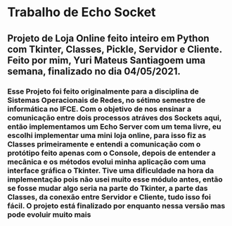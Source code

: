 # Trabalho de Echo Socket

## Projeto de Loja Online feito inteiro em Python com Tkinter, Classes, Pickle, Servidor e Cliente. Feito por mim, Yuri Mateus Santiagoem uma semana, finalizado no dia 04/05/2021.

### Esse Projeto foi feito originalmente para a disciplina de Sistemas Operacionais de Redes, no sétimo semestre de informática no IFCE. Com o objetivo de nos ensinar a comunicação entre dois processos atráves dos Sockets aqui, então implementamos um Echo Server com um tema livre, eu escolhi implementar uma mini loja online, para isso fiz as Classes primeiramente e entendi a comunicação com o protótipo feito apenas com o Console, depois de entender a mecânica e os métodos evolui minha aplicação com uma interface gráfica o Tkinter. Tive uma dificuldade na hora da implementação pois não usei muito esse módulo antes, então se fosse mudar algo seria na parte do Tkinter, a parte das Classes, da conexão entre Servidor e Cliente, tudo isso foi fácil. O projeto está finalizado por enquanto nessa versão mas pode evoluir muito mais